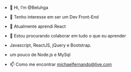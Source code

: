 - 👋 Hi, I’m @Beluhga
- 👀 Tenho interesse em ser um Dev Front-End
- 🌱 Atualmente aprendi React
- 💞️ Estou procurando colaborar em tudo o que eu aprender
- Javascript, ReactJS, jQuery e Bootstrap.
- um pouco de  Node.js e MySql

- 📫 Como me encontrar michaelfernando@live.com




